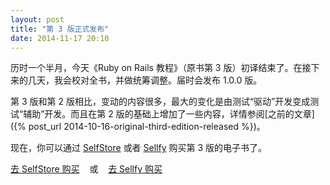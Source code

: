 ```yaml
---
layout: post
title: "第 3 版正式发布"
date: 2014-11-17 20:10
---
```


历时一个半月，今天《Ruby on Rails 教程》（原书第 3 版）初译结束了。在接下来的几天，我会校对全书，并做统筹调整。届时会发布 1.0.0 版。

第 3 版和第 2 版相比，变动的内容很多，最大的变化是由测试“驱动”开发变成测试“辅助”开发。而且在第 2 版的基础上增加了一些内容，详情参阅[之前的文章]({% post_url 2014-10-16-original-third-edition-released %})。

现在，你可以通过 [SelfStore](https://selfstore.io/products/189) 或者 [Sellfy](https://sellfy.com/p/Lw8D) 购买第 3 版的电子书了。

<p class="text-center"><a class="btn btn-lg btn-warning" href="https://selfstore.io/products/189" title="去 SelfStore 购买电子书">去 SelfStore 购买</a>&nbsp;&nbsp;&nbsp;&nbsp;或&nbsp;&nbsp;&nbsp;&nbsp;<a class="btn btn-lg btn-warning" href="https://sellfy.com/p/Lw8D" title="去 Sellfy 购买电子书">去 Sellfy 购买</a></p>
